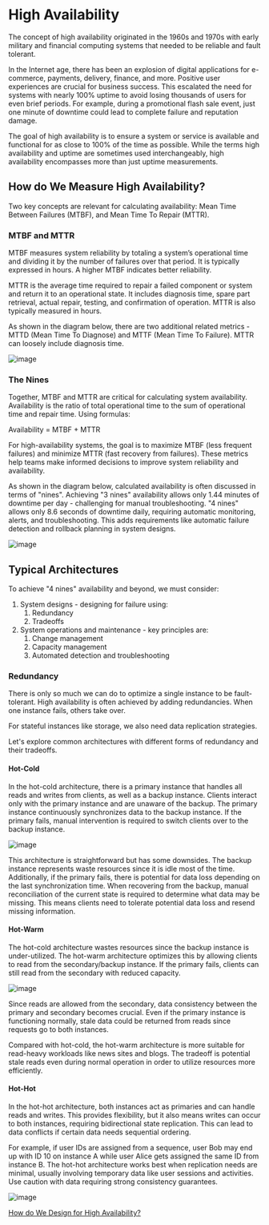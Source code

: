 # High Availability

The concept of high availability originated in the 1960s and 1970s with early military and financial computing systems that needed to be reliable and fault tolerant.

In the Internet age, there has been an explosion of digital applications for e-commerce, payments, delivery, finance, and more. Positive user experiences are crucial for business success. This escalated the need for systems with nearly 100% uptime to avoid losing thousands of users for even brief periods. For example, during a promotional flash sale event, just one minute of downtime could lead to complete failure and reputation damage.

The goal of high availability is to ensure a system or service is available and functional for as close to 100% of the time as possible. While the terms high availability and uptime are sometimes used interchangeably, high availability encompasses more than just uptime measurements.

## How do We Measure High Availability?

Two key concepts are relevant for calculating availability: Mean Time Between Failures (MTBF), and Mean Time To Repair (MTTR).

### MTBF and MTTR

MTBF measures system reliability by totaling a system’s operational time and dividing it by the number of failures over that period. It is typically expressed in hours. A higher MTBF indicates better reliability.

MTTR is the average time required to repair a failed component or system and return it to an operational state. It includes diagnosis time, spare part retrieval, actual repair, testing, and confirmation of operation. MTTR is also typically measured in hours.

As shown in the diagram below, there are two additional related metrics - MTTD (Mean Time To Diagnose) and MTTF (Mean Time To Failure). MTTR can loosely include diagnosis time.

![image](https://ci3.googleusercontent.com/meips/ADKq_NYBmtWg8ZtWVqu2kMjCbPhbviWVW_qvyt1t2BHF8Gro1sg-maRy5oTc5n2U2Xapq5UNIpO6gtyZAo1f6Hk9blORHhKg0Bt3HNq17Ng1Dleg7G1HGDQldRfN66H8XEgjqbWSUd_T9oRaXFwpR3tN5Oi6bV4sh_7D9khHq4LtmkmHvkzanHDfEH0BfY2z8NvjcPscxftmlw6RHX6Lu1OeSG_XOVN-XWGuBuGaxEOT-yCnxR1avZgrJZRnEmt5SchP0wFYJ1IMjKAk-jvOaadK17Q2TZg8KQFmjg51Cyhvr8AIQhBfXMf5b7dTHw=s0-d-e1-ft#https://substackcdn.com/image/fetch/w_1428,c_limit,f_auto,q_auto:good,fl_progressive:steep/https%3A%2F%2Fsubstack-post-media.s3.amazonaws.com%2Fpublic%2Fimages%2F87444a13-e153-4bdd-afce-b480eafb91a3_1600x834.png)

### The Nines

Together, MTBF and MTTR are critical for calculating system availability. Availability is the ratio of total operational time to the sum of operational time and repair time. Using formulas:

Availability = MTBF + MTTR

For high-availability systems, the goal is to maximize MTBF (less frequent failures) and minimize MTTR (fast recovery from failures). These metrics help teams make informed decisions to improve system reliability and availability.

As shown in the diagram below, calculated availability is often discussed in terms of "nines". Achieving "3 nines" availability allows only 1.44 minutes of downtime per day - challenging for manual troubleshooting. "4 nines" allows only 8.6 seconds of downtime daily, requiring automatic monitoring, alerts, and troubleshooting. This adds requirements like automatic failure detection and rollback planning in system designs.

![image](https://ci3.googleusercontent.com/meips/ADKq_NakHbrmtUvvMKeXuADDa2P7T8x_FcqW5z4GKSixy7nAf7Q8PoCWqODzXw8YDAMBMkuqYZWBzbhKNCAC2RDHbEIVl71pSIp6DXKHWeu2fpXR89qjdLQerWT9IbjVg5nUoWi478Of_Wk8JB7co6bGnKuSRObDhtke2YNDjX1G6hVxyW09N9msn4wBC3uuY1tK-1P7iWzxlQXDP8oI1lLgPwjKPMYfX2PzedThJVkJ-pDZRlvqpumopRJw-ogzjQml0Lzj-Ys9Wd_Ij_Sl6Rz-t04wTHScfL-Qf7SPcwZMWQhivdAxmCqNpQ4LXA=s0-d-e1-ft#https://substackcdn.com/image/fetch/w_1424,c_limit,f_auto,q_auto:good,fl_progressive:steep/https%3A%2F%2Fsubstack-post-media.s3.amazonaws.com%2Fpublic%2Fimages%2F63d5256e-b7c0-4b70-b966-d882e6b776d3_1600x959.png)

## Typical Architectures

To achieve "4 nines" availability and beyond, we must consider:

1. System designs - designing for failure using:
    1. Redundancy
    2. Tradeoffs
2.  System operations and maintenance - key principles are:
    1. Change management
    2. Capacity management
    3. Automated detection and troubleshooting

### Redundancy

There is only so much we can do to optimize a single instance to be fault-tolerant. High availability is often achieved by adding redundancies. When one instance fails, others take over.

For stateful instances like storage, we also need data replication strategies.

Let's explore common architectures with different forms of redundancy and their tradeoffs.

#### Hot-Cold

In the hot-cold architecture, there is a primary instance that handles all reads and writes from clients, as well as a backup instance. Clients interact only with the primary instance and are unaware of the backup. The primary instance continuously synchronizes data to the backup instance. If the primary fails, manual intervention is required to switch clients over to the backup instance.

![image](https://ci3.googleusercontent.com/meips/ADKq_NYV2h64KcPS3d10YqgVWm8wo5BjHwwC_OCjL98smuz_wmILjWM8BPmUeTvqHfMH4JTqZzBX0xjLdZuB5faBySgSg_2fQP2FK7T9ZftCedTaHE6JLqJCzgX-zLtx3q5LCb9m5M_2KFYlhIooTjUk7Z4QUlNAMp8-2EgvEsweOjkZuSpsg20IsBmAM-TekBFCHbu9XYi1WQuXH2X_3D6OJz6IqI3I6MKSyu_5Su_BLa_9G9n7JVF3wnxR01TFmb2FrlYrJ2qRiSOskKfs0XDr2uPgLustBLxrfjDA5YYARiM-sWimJ-lVbS5Dmg=s0-d-e1-ft#https://substackcdn.com/image/fetch/w_1440,c_limit,f_auto,q_auto:good,fl_progressive:steep/https%3A%2F%2Fsubstack-post-media.s3.amazonaws.com%2Fpublic%2Fimages%2F7f92181a-d1c4-4195-a8d8-dffecb0b6181_1529x945.png)

This architecture is straightforward but has some downsides. The backup instance represents waste resources since it is idle most of the time. Additionally, if the primary fails, there is potential for data loss depending on the last synchronization time. When recovering from the backup, manual reconciliation of the current state is required to determine what data may be missing. This means clients need to tolerate potential data loss and resend missing information.

#### Hot-Warm

The hot-cold architecture wastes resources since the backup instance is under-utilized. The hot-warm architecture optimizes this by allowing clients to read from the secondary/backup instance. If the primary fails, clients can still read from the secondary with reduced capacity.

![image](https://ci3.googleusercontent.com/meips/ADKq_Na6g7CnbSjsLwN95cXullTEW2nLkAbBddXpQG1i9Ke3DMpCvfdssUmrxz5YGMwX1OyOQvm02Gj8deoHB4RwsvJaEbnJZisWsGbxq4LL7JAHYIboW9GEpp2ldRB2tyAmtiE4cDW8qD36O2BDjTwiRzAVX8Wa5_fOQQ5sxmcSab3Zvq_xK1PXK88UtwkWHw459osf87DKTOGCgCteM-raT-aaFITy3j0C07ZuKRU9BSv_zfEsRXSnBm7N11TcA8OvrgOkDq0Y_UstjNXQUZ4dk-e6zIHnqLiV2S9J655yaCyOQwYI7rQTKNlcwA=s0-d-e1-ft#https://substackcdn.com/image/fetch/w_1424,c_limit,f_auto,q_auto:good,fl_progressive:steep/https%3A%2F%2Fsubstack-post-media.s3.amazonaws.com%2Fpublic%2Fimages%2F4faf5366-8b4b-4f00-8c38-b8a1f1fe2091_1529x945.png)

Since reads are allowed from the secondary, data consistency between the primary and secondary becomes crucial. Even if the primary instance is functioning normally, stale data could be returned from reads since requests go to both instances.

Compared with hot-cold, the hot-warm architecture is more suitable for read-heavy workloads like news sites and blogs. The tradeoff is potential stale reads even during normal operation in order to utilize resources more efficiently.

#### Hot-Hot

In the hot-hot architecture, both instances act as primaries and can handle reads and writes. This provides flexibility, but it also means writes can occur to both instances, requiring bidirectional state replication. This can lead to data conflicts if certain data needs sequential ordering.

For example, if user IDs are assigned from a sequence, user Bob may end up with ID 10 on instance A while user Alice gets assigned the same ID from instance B. The hot-hot architecture works best when replication needs are minimal, usually involving temporary data like user sessions and activities. Use caution with data requiring strong consistency guarantees.

![image](https://ci3.googleusercontent.com/meips/ADKq_NYh-4wSTCsqeWqfvUMargFUXCVIDhvbOiytAUMldswvwduwGQwNbQZ0BA5Fx1rVad5iEn-ewSLDJ49W_ropDxi10Ov9UcikfOuVSJ6VD-O1hdOa1zzkctSDyhCRv8txPzoVxrZPAfFU4Fo_iBZV3AcFkgLEKnYa7G4wZS-bl8d_53YOX3lFvxS3a-BH6zJG-NGbX4q4hKfkThTz0zNVknuSCp-v23-mLn8-HUnedTTQ6WaA7CY6D7xmFO3VRo7G58l2uf3LEpjSs9eN0H9TIxwSzXkrF_NwkDHa16z4rAMnOOrRk9N8v95HEQ=s0-d-e1-ft#https://substackcdn.com/image/fetch/w_1432,c_limit,f_auto,q_auto:good,fl_progressive:steep/https%3A%2F%2Fsubstack-post-media.s3.amazonaws.com%2Fpublic%2Fimages%2Fb712fd8a-96ae-4dc3-88aa-598fafb49f7c_1529x945.png)

[How do We Design for High Availability?](https://blog.bytebytego.com/p/how-do-we-design-for-high-availability)
